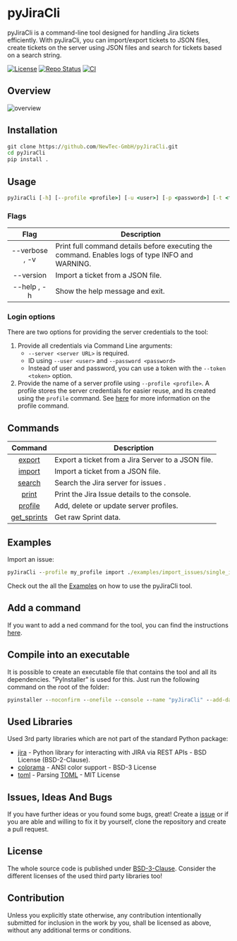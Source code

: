 # pyJiraCli <!-- omit in toc -->

pyJiraCli is a command-line tool designed for handling Jira tickets efficiently. With pyJiraCli, you can import/export tickets to JSON files, create tickets on the server using JSON files and search for tickets based on a search string.

[![License](https://img.shields.io/badge/license-bsd-3.svg)](https://choosealicense.com/licenses/bsd-3-clause/)
[![Repo Status](https://www.repostatus.org/badges/latest/active.svg)](https://www.repostatus.org/#active)
[![CI](https://github.com/NewTec-GmbH/pyJiraCli/actions/workflows/ci.yml/badge.svg)](https://github.com/NewTec-GmbH/pyJiraCli/actions/workflows/ci.yml)

## Overview

![overview](https://www.plantuml.com/plantuml/proxy?cache=no&src=https://raw.githubusercontent.com/NewTec-GmbH/pyJiraCli/main/doc/uml/context.puml)

## Installation

```cmd
git clone https://github.com/NewTec-GmbH/pyJiraCli.git
cd pyJiraCli
pip install .
```

## Usage

```cmd
pyJiraCli [-h] [--profile <profile>] [-u <user>] [-p <password>] [-t <token>] [-s <server URL>] [--version] [-v] {command} {command_options}
```

### Flags

| Flag           | Description                                                                                     |
| :-----------:  | ----------------------------------------------------------------------------------------------- |
| --verbose , -v | Print full command details before executing the command. Enables logs of type INFO and WARNING. |
| --version      | Import a ticket from a JSON file.                                                               |
| --help , -h    | Show the help message and exit.                                                                 |

### Login options

There are two options for providing the server credentials to the tool:

1. Provide all credentials via Command Line arguments:
    - `--server <server URL>` is required.
    - ID using `--user <user>` and `--password <password>`
    - Instead of user and password, you can use a token with the `--token <token>` option.
2. Provide the name of a server profile using `--profile <profile>`. A profile stores the server credentials for easier reuse, and its created using the `profile` command. See [here](./doc/commands/profile.md) for more information on the profile command.

## Commands

| Command                                     | Description                                         |
| :-----------------------------------------: | --------------------------------------------------- |
|[export](./doc/commands/export.md)           | Export a ticket from a Jira Server to a JSON file.  |
|[import](./doc/commands/import.md)           | Import a ticket from a JSON file.                   |
|[search](./doc/commands/search.md)           | Search the Jira server for issues .                 |
|[print](./doc/commands/print.md)             | Print the Jira Issue details to the console.        |
|[profile](./doc/commands/profile.md)         | Add, delete or update server profiles.              |
|[get_sprints](./doc/commands/get_sprints.md) | Get raw Sprint data.                                |

## Examples

Import an issue:

```cmd
pyJiraCli --profile my_profile import ./examples/import_issues/single_issue.json
```

Check out the all the [Examples](./examples) on how to use the pyJiraCli tool.

## Add a command

If you want to add a ned command for the tool, you can find the instructions [here](./doc/add_command.md).

## Compile into an executable

It is possible to create an executable file that contains the tool and all its dependencies. "PyInstaller" is used for this.
Just run the following command on the root of the folder:

```cmd
pyinstaller --noconfirm --onefile --console --name "pyJiraCli" --add-data "./pyproject.toml;."  "./src/pyJiraCli/__main__.py"
```

## Used Libraries

Used 3rd party libraries which are not part of the standard Python package:

- [jira](https://pypi.org/project/jira/) - Python library for interacting with JIRA via REST APIs - BSD License (BSD-2-Clause).
- [colorama](https://github.com/tartley/colorama) - ANSI color support - BSD-3 License
- [toml](https://github.com/uiri/toml) - Parsing [TOML](https://en.wikipedia.org/wiki/TOML) - MIT License

## Issues, Ideas And Bugs

If you have further ideas or you found some bugs, great! Create a [issue](https://github.com/NewTec-GmbH/pyJiraCli/issues) or if you are able and willing to fix it by yourself, clone the repository and create a pull request.

## License

The whole source code is published under [BSD-3-Clause](https://github.com/NewTec-GmbH/pyJiraCli/blob/main/LICENSE).
Consider the different licenses of the used third party libraries too!

## Contribution

Unless you explicitly state otherwise, any contribution intentionally submitted for inclusion in the work by you, shall be licensed as above, without any additional terms or conditions.
